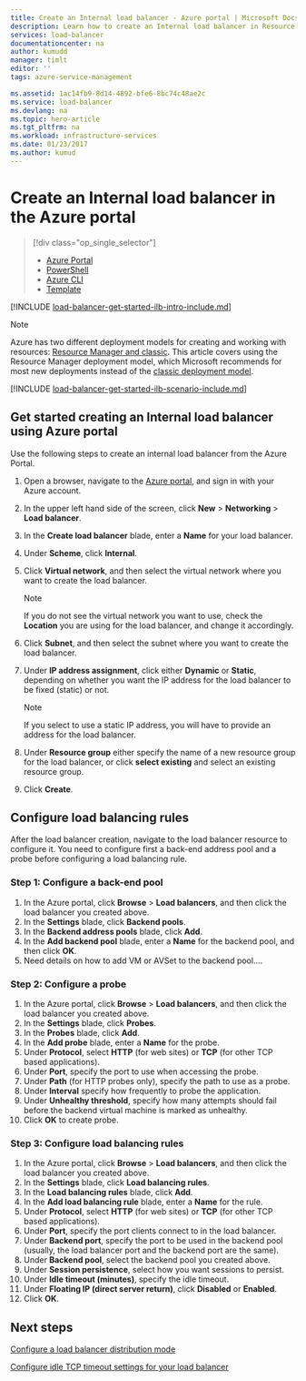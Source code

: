 ```yaml
---
title: Create an Internal load balancer - Azure portal | Microsoft Docs
description: Learn how to create an Internal load balancer in Resource Manager using the Azure portal
services: load-balancer
documentationcenter: na
author: kumudd
manager: timlt
editor: ''
tags: azure-service-management

ms.assetid: 1ac14fb9-8d14-4892-bfe6-8bc74c48ae2c
ms.service: load-balancer
ms.devlang: na
ms.topic: hero-article
ms.tgt_pltfrm: na
ms.workload: infrastructure-services
ms.date: 01/23/2017
ms.author: kumud
---
```


# Create an Internal load balancer in the Azure portal

> [!div class="op_single_selector"]
> * [Azure Portal](../load-balancer/load-balancer-get-started-ilb-arm-portal.md)
> * [PowerShell](../load-balancer/load-balancer-get-started-ilb-arm-ps.md)
> * [Azure CLI](../load-balancer/load-balancer-get-started-ilb-arm-cli.md)
> * [Template](../load-balancer/load-balancer-get-started-ilb-arm-template.md)

[!INCLUDE [load-balancer-get-started-ilb-intro-include.md](../../includes/load-balancer-get-started-ilb-intro-include.md)]

> [!NOTE]
> Azure has two different deployment models for creating and working with resources:  [Resource Manager and classic](../azure-resource-manager/resource-manager-deployment-model.md).  This article covers using the Resource Manager deployment model, which Microsoft recommends for most new deployments instead of the [classic deployment model](load-balancer-get-started-ilb-classic-ps.md).

[!INCLUDE [load-balancer-get-started-ilb-scenario-include.md](../../includes/load-balancer-get-started-ilb-scenario-include.md)]

## Get started creating an Internal load balancer using Azure portal

Use the following steps to create an internal load balancer from the Azure Portal.

1. Open a browser, navigate to the [Azure portal](http://portal.azure.com), and sign in with your Azure account.
2. In the upper left hand side of the screen, click **New** > **Networking** > **Load balancer**.
3. In the **Create load balancer** blade, enter a **Name** for your load balancer.
4. Under **Scheme**, click **Internal**.
5. Click **Virtual network**, and then select the virtual network where you want to create the load balancer.

   > [!NOTE]
   > If you do not see the virtual network you want to use, check the **Location** you are using for the load balancer, and change it accordingly.

6. Click **Subnet**, and then select the subnet where you want to create the load balancer.
7. Under **IP address assignment**, click either **Dynamic** or **Static**, depending on whether you want the IP address for the load balancer to be fixed (static) or not.

   > [!NOTE]
   > If you select to use a static IP address, you will have to provide an address for the load balancer.

8. Under **Resource group** either specify the name of a new resource group for the load balancer, or click **select existing** and select an existing resource group.
9. Click **Create**.

## Configure load balancing rules

After the load balancer creation, navigate to the load balancer resource to configure it.
You need to configure first a back-end address pool and a probe before configuring a load balancing rule.

### Step 1: Configure a back-end pool

1. In the Azure portal, click **Browse** > **Load balancers**, and then click the load balancer you created above.
2. In the **Settings** blade, click **Backend pools**.
3. In the **Backend address pools** blade, click **Add**.
4. In the **Add backend pool** blade, enter a **Name** for the backend pool, and then click **OK**.
5.  Need details on how to add VM or AVSet to the backend pool....

### Step 2: Configure a probe

1. In the Azure portal, click **Browse** > **Load balancers**, and then click the load balancer you created above.
2. In the **Settings** blade, click **Probes**.
3. In the **Probes**  blade, click **Add**.
4. In the **Add probe** blade, enter a **Name** for the probe.
5. Under **Protocol**, select **HTTP** (for web sites) or **TCP** (for other TCP based applications).
6. Under **Port**, specify the port to use when accessing the probe.
7. Under **Path** (for HTTP probes only), specify the path to use as a probe.
8. Under **Interval** specify how frequently to probe the application.
9. Under **Unhealthy threshold**, specify how many attempts should fail before the backend virtual machine is marked as unhealthy.
10. Click **OK** to create probe.

### Step 3: Configure load balancing rules

1. In the Azure portal, click **Browse** > **Load balancers**, and then click the load balancer you created above.
2. In the **Settings** blade, click **Load balancing rules**.
3. In the **Load balancing rules** blade, click **Add**.
4. In the **Add load balancing rule** blade, enter a **Name** for the rule.
5. Under **Protocol**, select **HTTP** (for web sites) or **TCP** (for other TCP based applications).
6. Under **Port**, specify the port clients connect to in the load balancer.
7. Under **Backend port**, specify the port to be used in the backend pool (usually, the load balancer port and the backend port are the same).
8. Under **Backend pool**, select the backend pool you created above.
9. Under **Session persistence**, select how you want sessions to persist.
10. Under **Idle timeout (minutes)**, specify the idle timeout.
11. Under **Floating IP (direct server return)**, click **Disabled** or **Enabled**.
12. Click **OK**.

## Next steps

[Configure a load balancer distribution mode](load-balancer-distribution-mode.md)

[Configure idle TCP timeout settings for your load balancer](load-balancer-tcp-idle-timeout.md)

